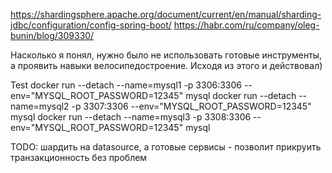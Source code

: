 https://shardingsphere.apache.org/document/current/en/manual/sharding-jdbc/configuration/config-spring-boot/
https://habr.com/ru/company/oleg-bunin/blog/309330/

Насколько я понял, нужно было не использовать готовые инструменты, а проявить навыки велосипедостроение. Исходя из этого и действовал)

Test
docker run --detach --name=mysql1 -p 3306:3306  --env="MYSQL_ROOT_PASSWORD=12345" mysql
docker run --detach --name=mysql2 -p 3307:3306  --env="MYSQL_ROOT_PASSWORD=12345" mysql
docker run --detach --name=mysql3 -p 3308:3306  --env="MYSQL_ROOT_PASSWORD=12345" mysql


TODO:
шардить на datasource, а готовые сервисы - позволит прикруить транзакционность без проблем

